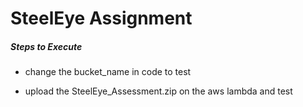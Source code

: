 # SteelEye Assignment

##### Steps to Execute 

- change the bucket_name in code to test

- upload the SteelEye_Assessment.zip on the aws lambda and test
